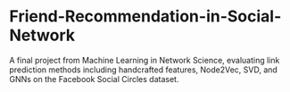 # Friend-Recommendation-in-Social-Network
A final project from Machine Learning in Network Science, evaluating link prediction methods including handcrafted features, Node2Vec, SVD, and GNNs on the Facebook Social Circles dataset.

